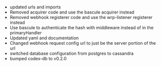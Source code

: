 - updated urls and imports
- Removed acquirer code and use the bascule acquirer instead
- Removed webhook registerer code and use the wrp-listener registerer instead
- Use bascule to authenticate the hash with middleware instead of in the primaryHandler
- Updated yaml and documentation
- Changed webhook request config url to just be the server portion of the url
- switched database configuration from postgres to cassandra
- bumped codex-db to v0.2.0
